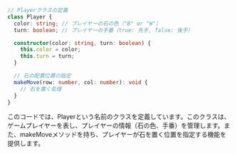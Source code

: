 ```typescript
// Playerクラスの定義
class Player {
  color: string; // プレイヤーの石の色（"B" or "W"）
  turn: boolean; // プレイヤーの手番（true: 先手, false: 後手）

  constructor(color: string, turn: boolean) {
    this.color = color;
    this.turn = turn;
  }

  // 石の配置位置の指定
  makeMove(row: number, col: number): void {
    // 石を置く処理
  }
}
```

このコードでは、Playerという名前のクラスを定義しています。このクラスは、ゲームプレイヤーを表し、プレイヤーの情報（石の色、手番）を管理します。また、makeMoveメソッドを持ち、プレイヤーが石を置く位置を指定する機能を提供します。
